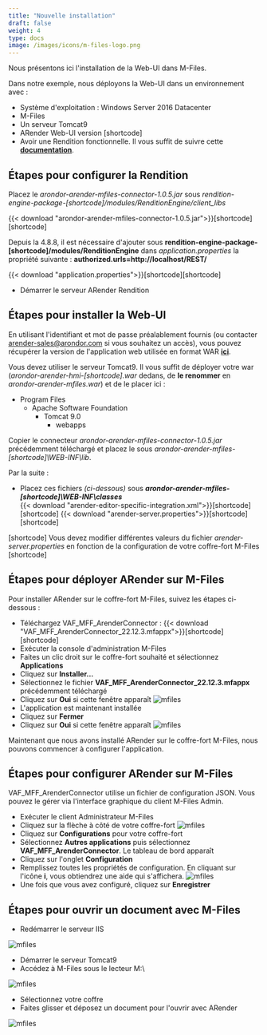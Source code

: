 ```yaml
---
title: "Nouvelle installation"
draft: false
weight: 4
type: docs
image: /images/icons/m-files-logo.png
---
```


Nous présentons ici l'installation de la Web-UI dans M-Files. 

Dans notre exemple, nous déployons la Web-UI
dans un environnement avec :

- Système d'exploitation : Windows Server 2016 Datacenter
- M-Files 
- Un serveur Tomcat9
- ARender Web-UI version [shortcode]
- Avoir une Rendition fonctionnelle. Il vous suffit de suivre cette **[documentation](broken-link.md)**.


## Étapes pour configurer la Rendition

Placez le *arondor-arender-mfiles-connector-1.0.5.jar* sous *rendition-engine-package-[shortcode]/modules/RenditionEngine/client_libs*

{{< download "arondor-arender-mfiles-connector-1.0.5.jar">}}[shortcode][shortcode]

Depuis la 4.8.8, il est nécessaire d'ajouter sous **rendition-engine-package-[shortcode]/modules/RenditionEngine** dans *application.properties* la propriété suivante : **authorized.urls=http://localhost/REST/**

{{< download "application.properties">}}[shortcode][shortcode]

- Démarrer le serveur ARender Rendition


## Étapes pour installer la Web-UI

En utilisant l'identifiant et mot de passe préalablement fournis (ou contacter arender-sales@arondor.com si vous souhaitez un accès),
vous pouvez récupérer la version de l'application web utilisée en format WAR
**[ici](https://artifactory.arondor.cloud:443/artifactory/arondor-all/com/arondor/arender/arondor-arender-hmi/[shortcode]/arondor-arender-hmi-[shortcode].war)**.

Vous devez utiliser le serveur Tomcat9. Il vous suffit de déployer votre war (*arondor-arender-hmi-[shortcode].war* dedans, de **le renommer** en *arondor-arender-mfiles.war*) et de le placer ici :

* Program Files
    * Apache Software Foundation
        * Tomcat 9.0
            * webapps

Copier le connecteur *arondor-arender-mfiles-connector-1.0.5.jar* précédemment téléchargé et placez le sous *arondor-arender-mfiles-[shortcode]\WEB-INF\lib*.

Par la suite :
- Placez ces fichiers *(ci-dessous)* sous ***arondor-arender-mfiles-[shortcode]\WEB-INF\classes***<br/>
{{< download "arender-editor-specific-integration.xml">}}[shortcode][shortcode]
{{< download "arender-server.properties">}}[shortcode][shortcode]

[shortcode]
Vous devez modifier différentes valeurs du fichier *arender-server.properties* en fonction de la configuration de votre coffre-fort M-Files
[shortcode] 


## Étapes pour déployer ARender sur M-Files
Pour installer ARender sur le coffre-fort M-Files, suivez les étapes ci-dessous :
- Téléchargez VAF_MFF_ArenderConnector :
{{< download "VAF_MFF_ArenderConnector_22.12.3.mfappx">}}[shortcode][shortcode]
- Exécuter la console d'administration M-Files
- Faites un clic droit sur le coffre-fort souhaité et sélectionnez **Applications**
- Cliquez sur **Installer...**
- Sélectionnez le fichier **VAF_MFF_ArenderConnector_22.12.3.mfappx** précédemment téléchargé
- Cliquez sur **Oui** si cette fenêtre apparaît
![mfiles]([shortcode])
- L'application est maintenant installée
- Cliquez sur **Fermer**
- Cliquez sur **Oui** si cette fenêtre apparaît
![mfiles]([shortcode])

Maintenant que nous avons installé ARender sur le coffre-fort M-Files, nous pouvons commencer à configurer l'application.

## Étapes pour configurer ARender sur M-Files

VAF_MFF_ArenderConnector utilise un fichier de configuration JSON. Vous pouvez le gérer via l'interface graphique du client M-Files Admin.

- Exécuter le client Administrateur M-Files
- Cliquez sur la flèche à côté de votre coffre-fort
![mfiles]([shortcode])
- Cliquez sur **Configurations** pour votre coffre-fort
- Sélectionnez **Autres applications** puis sélectionnez **VAF_MFF_ArenderConnector**. Le tableau de bord apparaît
- Cliquez sur l'onglet **Configuration**
- Remplissez toutes les propriétés de configuration. En cliquant sur l'icône **i**, vous obtiendrez une aide qui s'affichera.
![mfiles]([shortcode])
- Une fois que vous avez configuré, cliquez sur **Enregistrer**


## Étapes pour ouvrir un document avec M-Files

- Redémarrer le serveur IIS

![mfiles]([shortcode])

- Démarrer le serveur Tomcat9
- Accédez à M-Files sous le lecteur M:\

![mfiles]([shortcode])

- Sélectionnez votre coffre
- Faites glisser et déposez un document pour l'ouvrir avec ARender

![mfiles]([shortcode])
